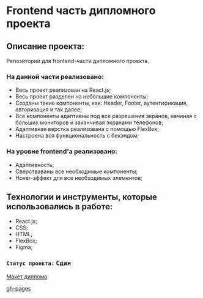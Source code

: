 # Frontend часть дипломного проекта

## Описание проекта:
Репозиторий для frontend-части дипломного проекта.

### На данной части реализовано: 
  * Весь проект реализован на React.js;
  * Весь проект разделен на небольшие компоненты;
  * Созданы такие компоненты, как: Header, Footer, аутентификация, авторизация и так далее;
  * Все компоненты адаптивны под все разрешения экранов, начиная с больших мониторов и заканчивая экранами телефонов;
  * Адаптивная верстка реализована с помощью FlexBox;
  * Настроена вся функциональность с бекэндом;

### На уровне frontend'а реализовано:
  * Адаптивность;
  * Сверстваваны все необходимые компоненты;
  * Hover-эффект для все необходимых элементов;

## Технологии и инструменты, которые использовались в работе:
  * React.js;
  * CSS;
  * HTML;
  * FlexBox;
  * Figma;

### `Статус проекта:` <kbd>Сдан</kbd>

[Макет диплома](https://disk.yandex.ru/d/P9_BrSWLGuaXfA)  

[gh-pages](https://easyjet.nomoredomainsrocks.ru/)
